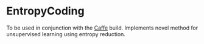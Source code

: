 # EntropyCoding

To be used in conjunction with the [Caffe](https://github.com/BVLC/caffe) build.
Implements novel method for unsupervised learning using entropy reduction.
